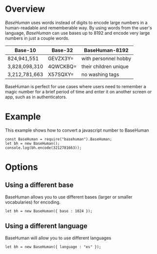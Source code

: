 # Overview
*BaseHuman* uses words instead of digits to encode large numbers in a human-readable and rememberable way.  By using words from the user's language, *BaseHuman* can use bases up to 8192 and encode very large numbers in just a couple words.

| Base-10     | Base-32       | BaseHuman-8192              |
|-------------|---------------|-----------------------------|
|824,941,551  |GEVZX3Y=       |with personnel hobby         |
|3,828,098,310|4QWCKBQ=       |their children unique        |
|3,212,781,663|X57SQXY=       |no washing tags              |

BaseHuman is perfect for use cases where users need to remember a magic number for a brief period of time and enter it on another screen or app, such as in authenticators.

# Example
This example shows how to convert a javascript number to BaseHuman
	
	const BaseHuman = require("basehuman").BaseHuman;
	let bh = new BaseHuman();
	console.log(bh.encode(3212781663));
  
# Options
## Using a different base
BaseHuman allows you to use different bases (larger or smaller vocabularies) for encoding.

	let bh = new BaseHuman({ base : 1024 });
## Using a different language
BaseHuman will allow you to use different languages
	
	let bh = new BaseHuman({ language : "es" });
